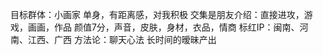 目标群体：小画家
	单身，有距离感，对我积极
	交集是朋友介绍：直接进攻，游戏，画画，作品
	颜值7分，声音，皮肤，身材，衣品，情商
	标红IP：闽南、河南、江西、广西
方法论：聊天心法
	长时间的暧昧产出